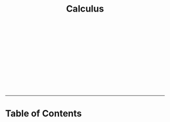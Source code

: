 <h1 style="text-align:center;background-image: url('_images/cover.jpg');background-size:cover">
<br>
<br>
<br>
<br>
<br>
<br>
<br>
<br>
Calculus
<br>
<br>
<br>
<br>
<br>
<br>
<br>
<br>
</h1>

---
# Table of Contents &nbsp; &nbsp; &nbsp; &nbsp; &nbsp; &nbsp; &nbsp; &nbsp; &nbsp; &nbsp; &nbsp; &nbsp; &nbsp; &nbsp; &nbsp;

```{tableofcontents}
```